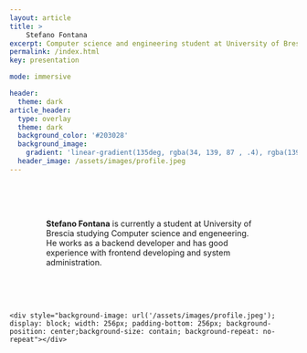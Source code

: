 ```yaml
---
layout: article
title: >
    Stefano Fontana
excerpt: Computer science and engineering student at University of Brescia
permalink: /index.html
key: presentation

mode: immersive

header:
  theme: dark
article_header:
  type: overlay
  theme: dark
  background_color: '#203028'
  background_image:
    gradient: 'linear-gradient(135deg, rgba(34, 139, 87 , .4), rgba(139, 34, 139, .4))'
  header_image: /assets/images/profile.jpeg
---
```


<!--more-->

<div style="display: flex; flex-direction: row; justify-content: space-around; flex-wrap: wrap;">
    <div style="display: table">
      <p style="display: table-cell; vertical-align: middle; height: fit-content; padding: 4rem"> 
        <b>Stefano Fontana</b> is currently a student at University of Brescia studying Computer science and engeneering.
        He works as a backend developer and has good experience with frontend developing and system administration.
      </p>
    </div>

    <div style="background-image: url('/assets/images/profile.jpeg'); display: block; width: 256px; padding-bottom: 256px; background-position: center;background-size: contain; background-repeat: no-repeat"></div>
</div>